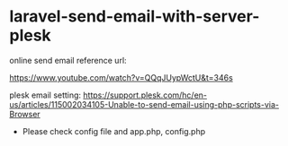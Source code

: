 # laravel-send-email-with-server-plesk
online send email reference url:

https://www.youtube.com/watch?v=QQqJUypWctU&t=346s

plesk email setting:
https://support.plesk.com/hc/en-us/articles/115002034105-Unable-to-send-email-using-php-scripts-via-Browser

* Please check config file and app.php, config.php
